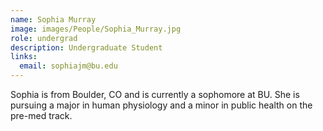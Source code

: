```yaml
---
name: Sophia Murray
image: images/People/Sophia_Murray.jpg
role: undergrad
description: Undergraduate Student
links:
  email: sophiajm@bu.edu
---
```


Sophia is from Boulder, CO and is currently a sophomore at BU. She is pursuing a major in human physiology and a minor in public health on the pre-med track.
